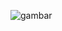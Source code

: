 ![gambar](https://github.com/Xnuvers007/Kuliah/assets/62522733/af611628-aade-4a4b-ba4c-02754b9f1548)
